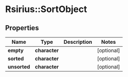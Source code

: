 # Rsirius::SortObject



## Properties
Name | Type | Description | Notes
------------ | ------------- | ------------- | -------------
**empty** | **character** |  | [optional] 
**sorted** | **character** |  | [optional] 
**unsorted** | **character** |  | [optional] 


